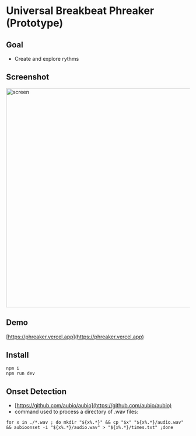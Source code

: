 # Universal Breakbeat Phreaker (Prototype)

## Goal
- Create and explore rythms

## Screenshot
<img width="600" alt="screen" src="https://user-images.githubusercontent.com/26150152/224182403-1870bffd-1aa8-419a-8adb-ff82b769b04f.png">

## Demo
[https://phreaker.vercel.app](https://phreaker.vercel.app)

## Install
```
npm i
npm run dev
```

## Onset Detection
- [https://github.com/aubio/aubio](https://github.com/aubio/aubio)
- command used to process a directory of .wav files:

```
for x in ./*.wav ; do mkdir "${x%.*}" && cp "$x" "${x%.*}/audio.wav" && aubioonset -i "${x%.*}/audio.wav" > "${x%.*}/times.txt" ;done
```
